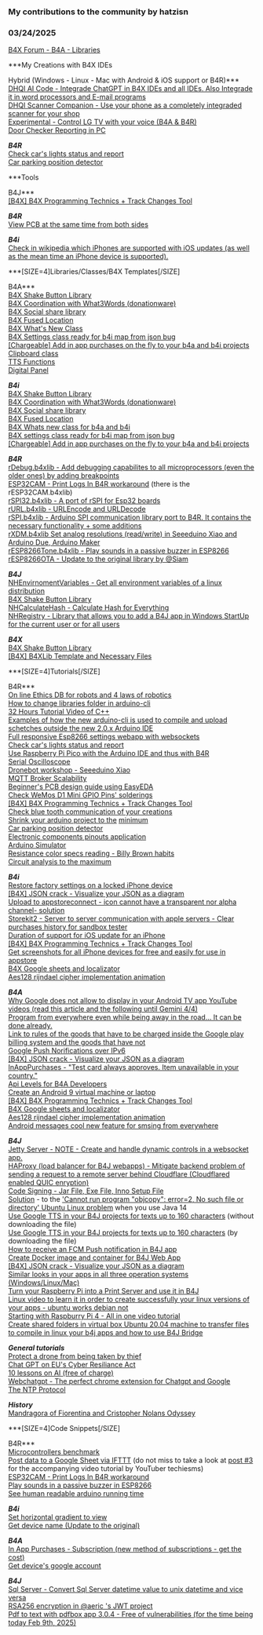 ### My contributions to the community by hatzisn
### 03/24/2025
[B4X Forum - B4A - Libraries](https://www.b4x.com/android/forum/threads/108945/)

***My Creations with B4X IDEs  
  
Hybrid (Windows - Linux - Mac with Android & iOS support or B4R)***  
[DHQI AI Code - Integrade ChatGPT in B4X IDEs and all IDEs. Also Integrade it in word processors and E-mail programs](https://www.b4x.com/android/forum/threads/dhqi-ai-code-integrate-chatgpt-in-b4x-ides-and-all-ides-also-integrate-in-all-word-processors-and-e-mail-programs.154305)  
[DHQI Scanner Companion - Use your phone as a completely integraded scanner for your shop](https://www.dhqi.gr/products/hybrid-applications/scanner)  
[Experimental - Control LG TV with your voice (B4A & B4R)](https://www.b4x.com/android/forum/threads/control-lg-tv-with-voice-b4r-b4x-pages.161194/)  
[Door Checker Reporting in PC](https://www.b4x.com/android/forum/threads/door-checker-reporting-in-pc.165959/)  
  
***B4R***  
[Check car's lights status and report](https://www.b4x.com/android/forum/threads/check-cars-lights-status-and-report.131422/)  
[Car parking position detector](https://www.b4x.com/android/forum/threads/car-parking-position-detector.108726/)  
  
  
  
***Tools  
  
B4J***  
[[B4X] B4X Programming Technics + Track Changes Tool](https://www.b4x.com/android/forum/threads/b4x-b4x-programming-technics-track-changes-tool.112452/#post-701089)  
  
***B4R***  
[View PCB at the same time from both sides](https://www.b4x.com/android/forum/threads/sonoff-dual-smart-switch-wifi-fuse.142335/post-902061)  
  
***B4i***  
[Check in wikipedia which iPhones are supported with iOS updates (as well as the mean time an iPhone device is supported).](https://www.b4x.com/android/forum/threads/suitable-iphone-for-testing.142077/post-900464)  
  
  
  
***[SIZE=4]Libraries/Classes/B4X Templates[/SIZE]  
  
B4A***  
[B4X Shake Button Library](https://www.b4x.com/android/forum/threads/b4x-nhshakebutton-b4xlib-works-in-b4a-b4i-b4j.157060/)  
[B4X Coordination with What3Words (donationware)](https://www.b4x.com/android/forum/threads/b4x-what3words-b4xlib.144491/)  
[B4X Social share library](https://www.b4x.com/android/forum/threads/social-share-library.99714/)  
[B4X Fused Location](https://www.b4x.com/android/forum/threads/b4x-fused-location-b4xlibrary.116055/)  
[B4X What's New Class](https://www.b4x.com/android/forum/threads/b4x-whats-new-class.108678/)  
[B4X Settings class ready for b4i map from json bug](https://www.b4x.com/android/forum/threads/b4x-settings-class-ready-for-b4i-map-from-json-bug.108194/)  
[[Chargeable] Add in app purchases on the fly to your b4a and b4i projects](https://www.b4x.com/android/forum/threads/chargeable-class-add-in-app-purchases-on-the-fly-to-your-b4a-and-b4i-projects.122780/#content)  
[Clipboard class](https://www.b4x.com/android/forum/threads/clipboard-class.95263/)  
[TTS Functions](https://www.b4x.com/android/forum/threads/ttsfunctions.94306/)  
[Digital Panel](https://www.b4x.com/android/forum/threads/digital-panel.94130/)  
  
  
***B4i***   
[B4X Shake Button Library](https://www.b4x.com/android/forum/threads/b4x-nhshakebutton-b4xlib-works-in-b4a-b4i-b4j.157060/)  
[B4X Coordination with What3Words (donationware)](https://www.b4x.com/android/forum/threads/b4x-what3words-b4xlib.144491/)  
[B4X Social share library](https://www.b4x.com/android/forum/threads/social-share-library.99714/)  
[B4X Fused Location](https://www.b4x.com/android/forum/threads/b4x-fused-location-b4xlibrary.116055/)  
[B4X Whats new class for b4a and b4i](https://www.b4x.com/android/forum/threads/class-b4x-whats-new-class-for-b4a-and-b4i.108677/)  
[B4X settings class ready for b4i map from json bug](https://www.b4x.com/android/forum/threads/b4x-settings-class-ready-for-b4i-map-from-json-bug.108194/)  
[[Chargeable] Add in app purchases on the fly to your b4a and b4i projects](https://www.b4x.com/android/forum/threads/chargeable-class-add-in-app-purchases-on-the-fly-to-your-b4a-and-b4i-projects.122780/#content)  
  
***B4R***  
[rDebug.b4xlib - Add debugging capabilites to all microprocessors (even the older ones) by adding breakpoints](https://www.b4x.com/android/forum/threads/rdebug-b4xlib-debug-arduino-code-in-all-microprocessors-even-the-older-ones.145028)  
[ESP32CAM - Print Logs In B4R workaround](https://www.b4x.com/android/forum/threads/esp32cam-print-logs-workaround-b4xlib-included.143731/) (there is the rESP32CAM.b4xlib)  
[rSPI32.b4xlib - A port of rSPI for Esp32 boards](https://www.b4x.com/android/forum/threads/rspi32-a-port-of-rspi-for-esp32-boards.136588/)  
[rURL.b4xlib - URLEncode and URLDecode](https://www.b4x.com/android/forum/threads/rurl-urlencode-and-urldecode.134410/#content)  
[rSPI.b4xlib - Arduino SPI communication library port to B4R. It contains the necessary functionality + some additions](https://www.b4x.com/android/forum/threads/rspi.127250/)  
[rXDM.b4xlib Set analog resolutions (read/write) in Seeeduino Xiao and Arduino Due, Arduino Maker](https://www.b4x.com/android/forum/threads/rxdm-set-analog-resolutions-read-write-in-seeeduino-xiao-and-arduino-due-arduino-maker.125114/)  
[rESP8266Tone.b4xlib - Play sounds in a passive buzzer in ESP8266](https://www.b4x.com/android/forum/threads/play-tone-in-esp8266.123199/)  
[rESP8266OTA - Update to the original library by @Siam](https://www.b4x.com/android/forum/threads/esp8266-ota-updater.101387/post-844113)  
  
***B4J***  
[NHEnvirnomentVariables - Get all environment variables of a linux distribution](https://www.b4x.com/android/forum/threads/nhenvironentvariables-get-a-map-with-all-environment-variables-of-a-linux-distribution-does-not-break-in-windows-and-macos.158264/)  
[B4X Shake Button Library](https://www.b4x.com/android/forum/threads/b4x-nhshakebutton-b4xlib-works-in-b4a-b4i-b4j.157060/)  
[NHCalculateHash - Calculate Hash for Everything](https://www.b4x.com/android/forum/threads/nhcalculatehash-calculate-hash-for-everything-it-cannot-be-used-in-b4a.149630/)  
[NHRegistry - Library that allows you to add a B4J app in Windows StartUp for the current user or for all users](https://www.b4x.com/android/forum/threads/windows-registry-access-add-a-compiled-with-built-in-b4jpackager-b4j-executable-to-windows-startup.138251/)  
  
***B4X***  
[B4X Shake Button Library](https://www.b4x.com/android/forum/threads/b4x-nhshakebutton-b4xlib-works-in-b4a-b4i-b4j.157060/)  
[[B4X] B4XLib Template and Necessary Files](https://www.b4x.com/android/forum/threads/b4x-b4xlib-template-and-necessary-files.149293/)  
  
  
***[SIZE=4]Tutorials[/SIZE]  
  
B4R***  
[On line Ethics DB for robots and 4 laws of robotics](https://www.b4x.com/android/forum/threads/robots.165844/post-1017531)  
[How to change libraries folder in arduino-cli](https://www.b4x.com/android/forum/threads/solved-liquidcrystal-h-not-found-how-to-change-libraries-folder-in-arduino-cli.161202/post-989181)  
[32 Hours Tutorial Video of C++](https://www.b4x.com/android/forum/threads/how-return-bool-from-inline-c.149911/post-950256)  
[Examples of how the new arduino-cli is used to compile and upload schetches outside the new 2.0.x Arduino IDE](https://www.b4x.com/android/forum/threads/cannot-select-arduino-exe.145295/post-921336)  
[Full responsive Esp8266 settings webapp with websockets](https://www.b4x.com/android/forum/threads/full-responsive-esp8266-settings-webapp-with-websockets.137136/)  
[Check car's lights status and report](https://www.b4x.com/android/forum/threads/check-cars-lights-status-and-report.131422/)  
[Use Raspberry Pi Pico with the Arduino IDE and thus with B4R](https://www.b4x.com/android/forum/threads/use-rasberry-pi-pico-with-the-arduino-ide-and-thus-with-b4r.129101/)  
[Serial Oscilloscope](https://www.b4x.com/android/forum/threads/serial-oscilloscope.128346/)  
[Dronebot workshop - Seeeduino Xiao](https://www.b4x.com/android/forum/threads/dronebot-workshop-seeeduino-xiao.125107/)  
[MQTT Broker Scalability](https://www.b4x.com/android/forum/threads/mqtt-broker-scalability.122831/)  
[Beginner's PCB design guide using EasyEDA](https://www.b4x.com/android/forum/threads/beginners-pcb-design-guide-using-easyeda.122596/)  
[Check WeMos D1 Mini GPIO Pins' solderings](https://www.b4x.com/android/forum/threads/check-the-solderings-of-a-wemos-d1-mini.120690/#post-754554)  
[[B4X] B4X Programming Technics + Track Changes Tool](https://www.b4x.com/android/forum/threads/b4x-b4x-programming-technics-track-changes-tool.112452/#post-701089)  
[Check blue tooth communication o](https://www.b4x.com/android/forum/threads/check-blue-tooth-communication-of-your-creations.109808/)[f your creations](https://www.b4x.com/android/forum/threads/check-blue-tooth-communication-of-your-creations.109808/)  
[Shrink your arduino project to the](https://www.b4x.com/android/forum/threads/shrink-your-arduino-project-to-the-minimum.108779/) [minimum](https://www.b4x.com/android/forum/threads/shrink-your-arduino-project-to-the-minimum.108779/)  
[Car parking position detector](https://www.b4x.com/android/forum/threads/car-parking-position-detector.108726/)  
[Electronic components pinouts application](https://www.b4x.com/android/forum/threads/electronic-components-pinouts-application.108658/)  
[Arduino Simulator](https://www.b4x.com/android/forum/threads/arduino-simulator.108606/)  
[Resistance color specs reading - Billy Brown habits](https://www.b4x.com/android/forum/threads/resistance-color-specs-reading-billy-brown-habits.107845/)  
[Circuit analysis to the maximum](https://www.b4x.com/android/forum/threads/circuit-analysis-to-the-maximum.107818/)  
  
***B4i***  
[Restore factory settings on a locked iPhone device](https://www.b4x.com/android/forum/threads/restore-factory-settings-on-a-locked-iphone-device.163573/)  
[[B4X] JSON crack - Visualize your JSON as a diagram](https://www.b4x.com/android/forum/threads/b4x-json-crack.142973/)  
[Upload to appstoreconnect - icon cannot have a transparent nor alpha channel- solution](https://www.b4x.com/android/forum/threads/problem-trying-to-upload-to-itunes.115407/post-904321)  
[Storekit2 - Server to server communication with apple servers - Clear purchases history for sandbox tester](https://www.b4x.com/android/forum/threads/storekit2-server-to-server-communication-with-apple-servers-clear-purchases-history-for-sandbox-tester.142583/)  
[Duration of support for iOS update for an iPhone](https://www.b4x.com/android/forum/threads/suitable-iphone-for-testing.142077/post-900464)  
[[B4X] B4X Programming Technics + Track Changes Tool](https://www.b4x.com/android/forum/threads/b4x-b4x-programming-technics-track-changes-tool.112452/#post-701089)  
[Get screenshots for all iPhone devices for free and easily for use in appstore](https://www.b4x.com/android/forum/threads/get-screenshots-for-all-iphone-devices-for-free-and-easily-for-use-in-appstore.107842/)  
[B4X Google sheets and localizator](https://www.b4x.com/android/forum/threads/b4x-google-sheets-and-localizator.104929/)  
[Aes128 rijndael cipher implementation animation](https://www.b4x.com/android/forum/threads/aes128-rijndael-cipher-implementation-animation.94667/)  
  
***B4A***  
[Why Google does not allow to display in your Android TV app YouTube videos (read this article and the following until Gemini 4/4)](https://www.b4x.com/android/forum/threads/play-youtube-video-in-android-tv-app.159024/post-978296)  
[Program from everywhere even while being away in the road... It can be done already.](https://www.b4x.com/android/forum/threads/program-from-everywhere-even-while-being-on-the-road-it-can-be-done-already.157215/)  
[Link to rules of the goods that have to be charged inside the Google play billing system and the goods that have not](https://www.b4x.com/android/forum/threads/i-would-like-to-convert-an-existing-website-into-a-webapp.145387/post-921752)  
[Google Push Norifications over IPv6](https://www.b4x.com/android/forum/threads/google-push-notification-over-ipv6.137613/)  
[[B4X] JSON crack - Visualize your JSON as a diagram](https://www.b4x.com/android/forum/threads/b4x-json-crack.142973/)  
[InAppPurchases - "Test card always approves. Item unavailable in your country."](https://www.b4x.com/android/forum/threads/test-card-always-approves-item-unavailable-in-your-country.142543/#post-903252)  
[Api Levels for B4A Developers](https://www.b4x.com/android/forum/threads/api-levels.141979/)  
[Create an Android 9 virtual machine or laptop](https://www.b4x.com/android/forum/threads/create-an-android-virtual-machine-or-laptop.116586/#post-728432)  
[[B4X] B4X Programming Technics + Track Changes Tool](https://www.b4x.com/android/forum/threads/b4x-b4x-programming-technics-track-changes-tool.112452/#post-701089)  
[B4X Google sheets and localizator](https://www.b4x.com/android/forum/threads/b4x-google-sheets-and-localizator.104929/)  
[Aes128 rijndael cipher implementation animation](https://www.b4x.com/android/forum/threads/aes128-rijndael-cipher-implementation-animation.94667/)  
[Android messages cool new feature for smsing from everywhere](https://www.b4x.com/android/forum/threads/android-messages-cool-new-feature-for-smsing-from-everywhere.94564/)  
  
***B4J***  
[Jetty Server - NOTE - Create and handle dynamic controls in a websocket app.](https://www.b4x.com/android/forum/threads/b4j-server-jetty-how-to-handle-dynamically-created-controls.161699/post-991829)  
[HAProxy (load balancer for B4J webapps) - Mitigate backend problem of sending a request to a remote server behind Cloudflare (Cloudflared enabled QUIC enryption)](https://www.b4x.com/android/forum/threads/haproxy-for-webapps-with-ssl-not-a-total-success-until-now.150371/post-952411)  
[Code Signing - Jar File, Exe File, Inno Setup File](https://www.b4x.com/android/forum/threads/b4j-windows-app-new-code-signing-regulations.149616/post-948267)  
[Solution](https://www.b4x.com/android/forum/threads/linux-mediaplayer-cannot-be-created-wrong-uri.148928/post-943902) - to the ['Cannot run program "objcopy": error=2, No such file or directory' Ubuntu Linux problem](https://www.b4x.com/android/forum/threads/linux-mediaplayer-cannot-be-created-wrong-uri.148928/post-943900) when you use Java 14  
[Use Google TTS in your B4J projects for texts up to 160 characters](https://www.b4x.com/android/forum/threads/tts-text-to-speech-for-b4j.146244/post-927386) (without downloading the file)  
[Use Google TTS in your B4J projects for texts up to 160 characters](https://www.b4x.com/android/forum/threads/tts-text-to-speech-for-b4j.146244/post-927381) (by downloading the file)  
[How to receive an FCM Push notification in B4J app](https://www.b4x.com/android/forum/threads/fcm-push-notifications-on-b4j-client.94710/post-917194)  
[Create Docker image and container for B4J Web App](https://www.b4x.com/android/forum/threads/b4j-webapp-docker-image-created-but-it-is-huge.143047/post-906443)  
[[B4X] JSON crack - Visualize your JSON as a diagram](https://www.b4x.com/android/forum/threads/b4x-json-crack.142973/)  
[Similar looks in your apps in all three operation systems (Windows/Linux/Mac)](https://www.b4x.com/android/forum/threads/solved-different-fonts-in-windows-linux-and-mac.141459/post-896656)  
[Turn your Raspberry Pi into a Print Server and use it in B4J](https://www.b4x.com/android/forum/posts/853584/)  
[Linux video to learn it in order to create successfully your linux versions of your apps - ubuntu works debian not](https://www.b4x.com/android/forum/threads/linux-video-to-learn-it-in-order-to-create-successfully-your-linux-versions-of-your-apps-ubuntu-works-debian-not.121119/)  
[Starting with Raspburry Pi 4 - All in one video tutorial](https://www.b4x.com/android/forum/threads/starting-with-raspbury-pi-4-all-in-one-video-tutorial.122840/#post-768855)  
[Create shared folders in virtual box Ubuntu 20.04 machine to transfer files to compile in linux your b4j apps and how to use B4J Bridge](https://www.b4x.com/android/forum/threads/create-shared-folders-in-virtual-box-ubuntu-20-04-machine-to-transfer-files-to-compile-in-linux-your-b4j-apps.124724/)  
  
***General tutorials***  
[Protect a drone from being taken by thief](https://www.b4x.com/android/forum/threads/delivery-drone-project.162177/#post-994797)  
[Chat GPT on EU's Cyber Resiliance Act](https://www.b4x.com/android/forum/threads/frustrated-enough.160718/post-986685)  
[10 lessons on AI (free of charge)](https://www.b4x.com/android/forum/threads/google-has-released-10-lessons-on-ai-free-of-charge-post-from-linkedin.160021/)  
[Webchatgpt - The perfect chrome extension for Chatgpt and Google](https://www.b4x.com/android/forum/threads/webchatgpt-the-perfect-companion-for-chatgpt-and-google.158474/)  
[The NTP Protocol](https://www.b4x.com/android/forum/threads/the-ntp-protocol.144179/)  
  
***History***  
[Mandragora of Fiorentina and Cristopher Nolans Odyssey](https://www.b4x.com/android/forum/threads/mandragora-of-fiorentina-and-cristopher-nolans-odyssey.166165/#post-1018909)  
  
  
***[SIZE=4]Code Snippets[/SIZE]  
  
B4R***  
[Microcontrollers benchmark](https://www.b4x.com/android/forum/threads/benchmark-of-microcontrollers.144624/post-916861)  
[Post data to a Google Sheet via IFTTT](https://www.b4x.com/android/forum/threads/reading-writing-to-google-shared-doc-from-esp.144501/post-916080) (do not miss to take a look at [post #3](https://www.b4x.com/android/forum/threads/reading-writing-to-google-shared-doc-from-esp.144501/post-916011) for the accompanying video tutorial by YouTuber techiesms)  
[ESP32CAM - Print Logs In B4R workaround](https://www.b4x.com/android/forum/threads/esp32cam-print-logs-workaround-b4xlib-included.143731/)  
[Play sounds in a passive buzzer in ESP8266](https://www.b4x.com/android/forum/threads/play-tone-in-esp8266.123199/)  
[See human readable arduino running time](https://www.b4x.com/android/forum/threads/see-human-readable-arduino-running-time.107735/)  
  
***B4i***  
[Set horizontal gradient to view](https://www.b4x.com/android/forum/threads/set-horizontal-gradient-to-view.100921/)  
[Get device name (Update to the original)](https://www.b4x.com/android/forum/threads/get-iphone-model.80077/#post-683774)  
  
***B4A***  
[In App Purchases - Subscription (new method of subscriptions - get the cost)](https://www.b4x.com/android/forum/threads/solved-inapp-purchases-suddenly-no-price.142725/post-904579)  
[Get device's google account](https://www.b4x.com/android/forum/threads/get-devices-google-account.99344/)  
  
***B4J***  
[Sql Server - Convert Sql Server datetime value to unix datetime and vice versa](https://www.b4x.com/android/forum/threads/sql-server-convert-sql-server-datetime-value-to-unix-datetime-and-vice-versa.143939/)  
[RSA256 encryption in @aeric 's JWT project](https://www.b4x.com/android/forum/threads/solved-javaobject-problem-jwt-with-rsa256.143234/post-907556)  
[Pdf to text with pdfbox app 3.0.4 - Free of vulnerabilities (for the time being today Feb 9th, 2025)](https://www.b4x.com/android/forum/threads/pdf-to-text-with-pdfbox-app-3-0-4-free-of-vulnerabilities-for-the-time-being-today-feb-9th-2025.165524/)
